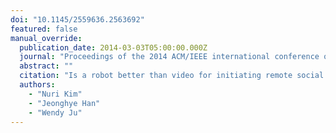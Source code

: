 ```yaml
---
doi: "10.1145/2559636.2563692"
featured: false
manual_override:
  publication_date: 2014-03-03T05:00:00.000Z
  journal: "Proceedings of the 2014 ACM/IEEE international conference on Human-robot interaction"
  abstract: ""
  citation: "Is a robot better than video for initiating remote social connections among children? (2014)"
  authors:
    - "Nuri Kim"
    - "Jeonghye Han"
    - "Wendy Ju"
---
```


<!-- You can add additional content about this publication here if needed -->
